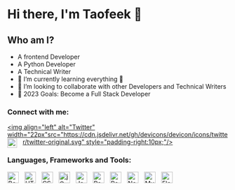 # Hi there, I'm Taofeek 👋 

## Who am I?
- A frontend Developer
- A Python Developer
- A Technical Writer
- 🌱 I’m currently learning everything 🤣
- 👯 I’m looking to collaborate with other Developers and Technical Writers
- 🥅 2023 Goals: Become a Full Stack Developer
  

### Connect with me:
[<img align="left" alt="Twitter" width="22px"src="https://cdn.jsdelivr.net/gh/devicons/devicon/icons/twitter/twitter-original.svg" style="padding-right:10px;"/>][twitter]
[<img align="left" alt="Linkedin" width="22px" src="https://cdn.jsdelivr.net/gh/devicons/devicon/icons/linkedin/linkedin-original.svg" style="padding-right:10px;"/>][linkedin]

### Languages, Frameworks and Tools:
<img align="left" alt="Bootstrap" width="26px" src="https://cdn.jsdelivr.net/gh/devicons/devicon/icons/bootstrap/bootstrap-original.svg" style="padding-right:10px;" />
<img align="left" alt="HTML5" width="26px" src="https://cdn.jsdelivr.net/gh/devicons/devicon/icons/html5/html5-original.svg" style="padding-right:10px;" />
<img align="left" alt="CSS3" width="26px" src="https://cdn.jsdelivr.net/gh/devicons/devicon/icons/css3/css3-original.svg" style="padding-right:10px;" />
<img align="left" alt="jQuery" width="26px" src="https://cdn.jsdelivr.net/gh/devicons/devicon/icons/jquery/jquery-original.svg" style="padding-right:10px;" />
<img align="left" alt="JavaScript" width="26px" src="https://cdn.jsdelivr.net/gh/devicons/devicon/icons/javascript/javascript-original.svg" style="padding-right:10px;" />
<img align="left" alt="React" width="26px" src="https://cdn.jsdelivr.net/gh/devicons/devicon/icons/react/react-original.svg" style="padding-right:10px;" />
<img align="left" alt="React" width="26px" src="https://cdn.jsdelivr.net/gh/devicons/devicon/icons/python/python-original.svg" style="padding-right:10px;" />
<img align="left" alt="Node.js" width="26px" src="https://cdn.jsdelivr.net/gh/devicons/devicon/icons/nodejs/nodejs-original.svg" style="padding-right:10px;" />
<img align="left" alt="MySQL" width="26px" src="https://cdn.jsdelivr.net/gh/devicons/devicon/icons/mysql/mysql-original.svg" style="padding-right:10px;" />
<img align="left" alt="Flask" width="26px" src="https://cdn.jsdelivr.net/gh/devicons/devicon/icons/flask/flask-original.svg" style="padding-right:10px;" />

[twitter]: https://twitter.com/Taosheeda_Group
[linkedin]: https://www.linkedin.com/in/taofeek-olusola-raheem-bb1494184